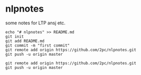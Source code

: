 # nlpnotes
some notes for LTP  ansj  etc.
```
echo "# nlpnotes" >> README.md
git init
git add README.md
git commit -m "first commit"
git remote add origin https://github.com/2pc/nlpnotes.git
git push -u origin master

git remote add origin https://github.com/2pc/nlpnotes.git
git push -u origin master
```
